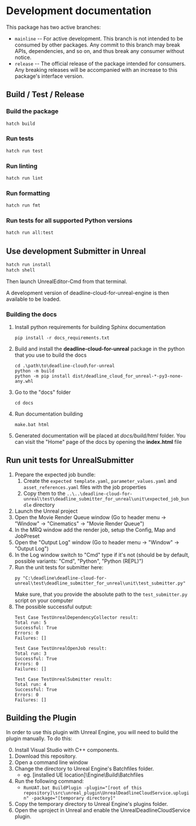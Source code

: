 # Development documentation

This package has two active branches:
- `mainline` -- For active development. This branch is not intended to be consumed by other packages. Any commit to this branch may break APIs, dependencies, and so on, and thus break any consumer without notice.
- `release` -- The official release of the package intended for consumers. Any breaking releases will be accompanied with an increase to this package's interface version.

## Build / Test / Release

### Build the package

```bash
hatch build
```

### Run tests

```bash
hatch run test
```

### Run linting

```bash
hatch run lint
```

### Run formatting

```bash
hatch run fmt
```

### Run tests for all supported Python versions

```bash
hatch run all:test
```

## Use development Submitter in Unreal

```bash
hatch run install
hatch shell
```
Then launch UnrealEditor-Cmd from that terminal.

A development version of deadline-cloud-for-unreal-engine is then available to be loaded.


### Building the docs

1. Install python requirements for building Sphinx documentation
   ```
   pip install -r docs_requirements.txt
   ```
2. Build and install the **deadline-cloud-for-unreal** package in the python that you use to build the docs
   ```
   cd .\path\to\deadline-cloud\for-unreal
   python -m build
   python -m pip install dist/deadline_cloud_for_unreal-*-py3-none-any.whl
   ```
3. Go to the "docs" folder
   ```
   cd docs
   ```

4. Run documentation building
   ```
   make.bat html
   ```
   
5. Generated documentation will be placed at *docs/build/html* folder.
   You can visit the "Home" page of the docs by opening the **index.html** file


## Run unit tests for UnrealSubmitter

1. Prepare the expected job bundle:
   1. Create the ```expected template.yaml```, ```parameter_values.yaml``` and ```asset_references.yaml``` files with the job properties
   2. Copy them to the ```..\..\deadline-cloud-for-unreal\test\deadline_submitter_for_unreal\unit\expected_job_bundle``` directory
2. Launch the Unreal project
3. Open the Movie Render Queue window (Go to header menu -> "Window" -> "Cinematics" -> "Movie Render Queue")
4. In the MRQ window add the render job, setup the Config, Map and JobPreset
3. Open the "Output Log" window (Go to header menu -> "Window" -> "Output Log")
4. In the Log window switch to "Cmd" type if it's not
(should be by default, possible variants: "Cmd", "Python", "Python (REPL)")
5. Run the unit tests for submitter here:
   ```
   py "C:\deadline\deadline-cloud-for-unreal\test\deadline_submitter_for_unreal\unit\test_submitter.py"
   ```
   Make sure, that you provide the absolute path to the ```test_submitter.py``` script on your computer
6. The possible successful output:
   ```
   Test Case TestUnrealDependencyCollector result:
   Total run: 5
   Successful: True
   Errors: 0
   Failures: []
   
   Test Case TestUnrealOpenJob result:
   Total run: 3
   Successful: True
   Errors: 0
   Failures: []
   
   Test Case TestUnrealSubmitter result:
   Total run: 4
   Successful: True
   Errors: 0
   Failures: []
   ```

## Building the Plugin

In order to use this plugin with Unreal Engine, you will need to build the plugin manually. To do this:  

0. Install Visual Studio with C++ components. 
1. Download this repository.
2. Open a command line window
3. Change the directory to Unreal Engine's Batchfiles folder.
    - eg. [installed UE location]\Engine\Build\Batchfiles
4. Run the following command:
    - `RunUAT.bat BuildPlugin -plugin="[root of this repository]\src\unreal_plugin\UnrealDeadlineCloudService.uplugin" -package="[temporary directory]"` 
5. Copy the temporary directory to Unreal Engine's plugins folder.
6. Open the uproject in Unreal and enable the UnrealDeadlineCloudService plugin. 
